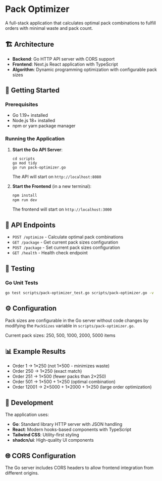 # Pack Optimizer

A full-stack application that calculates optimal pack combinations to fulfill orders with minimal waste and pack count.

## 🏗️ Architecture

- **Backend**: Go HTTP API server with CORS support
- **Frontend**: Next.js React application with TypeScript
- **Algorithm**: Dynamic programming optimization with configurable pack sizes

## 🚀 Getting Started

### Prerequisites

- Go 1.19+ installed
- Node.js 18+ installed
- npm or yarn package manager

### Running the Application

1. **Start the Go API Server**:
   ```
   cd scripts
   go mod tidy
   go run pack-optimizer.go
   ```
   The API will start on `http://localhost:8080`

2. **Start the Frontend** (in a new terminal):
   ```bash
   npm install
   npm run dev
   ```
   The frontend will start on `http://localhost:3000`

## 📡 API Endpoints

- `POST /optimize` - Calculate optimal pack combinations
- `GET /package` - Get current pack sizes configuration
- `POST /package` - Set current pack sizes configuration
- `GET /health` - Health check endpoint

## 🧪 Testing

### Go Unit Tests
```bash
go test scripts/pack-optimizer_test.go scripts/pack-optimizer.go -v
```

## ⚙️ Configuration

Pack sizes are configurable in the Go server without code changes by modifying the `PackSizes` variable in `scripts/pack-optimizer.go`.

Current pack sizes: 250, 500, 1000, 2000, 5000 items

## 📊 Example Results

- Order 1 → 1×250 (not 1×500 - minimizes waste)
- Order 250 → 1×250 (exact match)
- Order 251 → 1×500 (fewer packs than 2×250)
- Order 501 → 1×500 + 1×250 (optimal combination)
- Order 12001 → 2×5000 + 1×2000 + 1×250 (large order optimization)

## 🔧 Development

The application uses:
- **Go**: Standard library HTTP server with JSON handling
- **React**: Modern hooks-based components with TypeScript
- **Tailwind CSS**: Utility-first styling
- **shadcn/ui**: High-quality UI components

## 🌐 CORS Configuration

The Go server includes CORS headers to allow frontend integration from different origins.